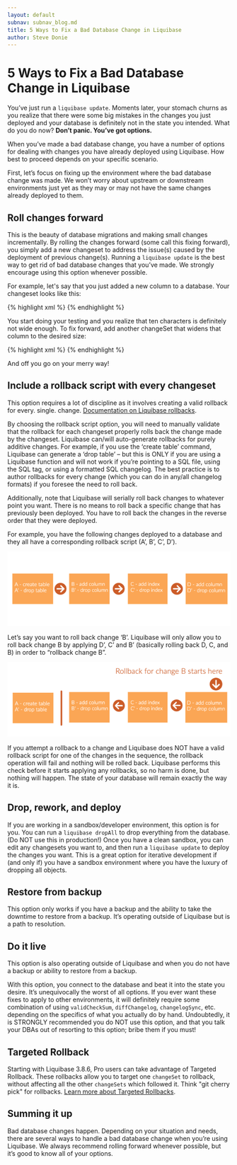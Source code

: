 ```yaml
---
layout: default
subnav: subnav_blog.md
title: 5 Ways to Fix a Bad Database Change in Liquibase
author: Steve Donie
---
```

# 5 Ways to Fix a Bad Database Change in Liquibase

You’ve just run a `liquibase update`. Moments later, your stomach churns as you realize that there were some big mistakes in the changes you just deployed and your database is definitely not in the state you intended. What do you do now?
**Don’t panic. You’ve got options.**

When you’ve made a bad database change, you have a number of options for dealing with changes you have already deployed using Liquibase. How best to proceed depends on your specific scenario. 

First, let’s focus on fixing up the environment where the bad database change was made. We won’t worry about upstream or downstream environments just yet as they may or may not have the same changes already deployed to them.

## Roll changes forward
This is the beauty of database migrations and making small changes incrementally. By rolling the changes forward (some call this fixing forward), you simply add a new changeset to address the issue(s) caused by the deployment of previous change(s). Running a `liquibase update` is the best way to get rid of bad database changes that you’ve made. We strongly encourage using this option whenever possible. 

For example, let's say that you just added a new column to a database. Your changeset looks like this:

{% highlight xml %}
<changeSet author="BobTheDBA" id="add-country-to-address">
<addColumn tableName="address">
<column name="country" type="VARCHAR2(10 CHAR)">
</column>
</addColumn>
</changeSet>
{% endhighlight %}

You start doing your testing and you realize that ten characters is definitely not wide enough. To fix forward, add another changeSet that widens that column to the desired size:

{% highlight xml %}
<changeSet author="BobTheDBA" id="widen-country-column">
<modifyDataType columnName="country" newDataType="VARCHAR2(1000 CHAR)" tableName="address"/>
</changeSet>
{% endhighlight %}

And off you go on your merry way!

## Include a rollback script with every changeset
This option requires a lot of discipline as it involves creating a valid rollback for every. single. change. [Documentation on Liquibase rollbacks](/documentation/rollback.html).

By choosing the rollback script option, you will need to manually validate that the rollback for each changeset properly rolls back the change made by the changeset. Liquibase can/will auto-generate rollbacks for purely additive changes. For example, if you use the ‘create table’ command, Liquibase can generate a ‘drop table’ – but this is ONLY if you are using a Liquibase function and will not work if you’re pointing to a SQL file, using the SQL tag, or using a formatted SQL changelog. The best practice is to author rollbacks for every change (which you can do in any/all changelog formats) if you foresee the need to roll back.

Additionally, note that Liquibase will serially roll back changes to whatever point you want. There is no means to roll back a specific change that has previously been deployed. You have to roll back the changes in the reverse order that they were deployed. 

For example, you have the following changes deployed to a database and they all have a corresponding rollback script (A’, B’, C’, D’). 

<img src="/images/change scripts and rollback scripts.png" alt="Liquibase Change Scripts and Rollback">

Let’s say you want to roll back change ‘B’. Liquibase will only allow you to roll back change B by applying D’, C’ and B’ (basically rolling back D, C, and B) in order to “rollback change B”.

<img src="/images/rollback-a-change-liquibase.png" alt="Rollback a Change in Liquibase">

If you attempt a rollback to a change and Liquibase does NOT have a valid rollback script for one of the changes in the sequence, the rollback operation will fail and nothing will be rolled back. Liquibase performs this check before it starts applying any rollbacks, so no harm is done, but nothing will happen. The state of your database will remain exactly the way it is.

## Drop, rework, and deploy
If you are working in a sandbox/developer environment, this option is for you. You can run a `liquibase dropAll` to drop everything from the database. (Do NOT use this in production!) Once you have a clean sandbox, you can edit any changesets you want to, and then run a `liquibase update` to deploy the changes you want. This is a great option for iterative development if (and only if) you have a sandbox environment where you have the luxury of dropping all objects.

## Restore from backup
This option only works if you have a backup and the ability to take the downtime to restore from a backup. It’s operating outside of Liquibase but is a path to resolution.

## Do it live
This option is also operating outside of Liquibase and when you do not have a backup or ability to restore from a backup. 

With this option, you connect to the database and beat it into the state you desire. It’s unequivocally the worst of all options. If you ever want these fixes to apply to other environments, it will definitely require some combination of using `validCheckSum`, `diffChangelog`, `changelogSync`, etc. depending on the specifics of what you actually do by hand. Undoubtedly, it is STRONGLY recommended you do NOT use this option, and that you talk your DBAs out of resorting to this option; bribe them if you must!

## Targeted Rollback
Starting with Liquibase 3.8.6, Pro users can take advantage of Targeted Rollback. These rollbacks allow you to target one `changeSet` to rollback, without affecting all the other `changeSets` which followed it. Think "git cherry pick" for rollbacks. [Learn more about Targeted Rollbacks](https://www.liquibase.org/2020-02-targeted-rollback.html).

## Summing it up
Bad database changes happen. Depending on your situation and needs, there are several ways to handle a bad database change when you’re using Liquibase. We always recommend rolling forward whenever possible, but it’s good to know all of your options.
